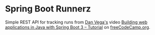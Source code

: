 # Spring Boot Runnerz

 Simple REST API for tracking runs from [Dan Vega's](https://www.youtube.com/@DanVega) video [Building web applications in Java with Spring Boot 3 – Tutorial](https://www.youtube.com/watch?v=31KTdfRH6nY&t=10606s) on [freeCodeCamp.org](https://www.youtube.com/@freecodecamp).
